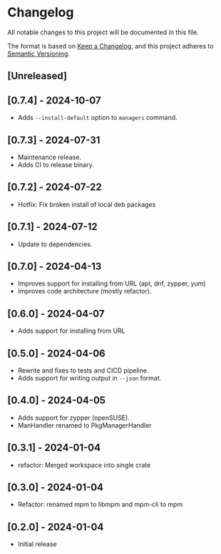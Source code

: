 
# Changelog

All notable changes to this project will be documented in this file.

The format is based on [Keep a Changelog](https://keepachangelog.com/en/1.0.0/),
and this project adheres to [Semantic Versioning](https://semver.org/spec/v2.0.0.html).

## [Unreleased]

## [0.7.4] - 2024-10-07

- Adds `--install-default` option to `managers` command. 

## [0.7.3] - 2024-07-31

- Maintenance release.
- Adds CI to release binary.

## [0.7.2] - 2024-07-22

- Hotfix: Fix broken install of local deb packages

## [0.7.1] - 2024-07-12

- Update to dependencies.

## [0.7.0] - 2024-04-13

- Improves support for installing from URL (apt, dnf, zypper, yum)
- Improves code architecture (mostly refactor).

## [0.6.0] - 2024-04-07

- Adds support for installing from URL

## [0.5.0] - 2024-04-06

- Rewrite and fixes to tests and CICD pipeline.
- Adds support for writing output in `--json` format. 

## [0.4.0] - 2024-04-05

- Adds support for zypper (openSUSE).
- ManHandler renamed to PkgManagerHandler 

## [0.3.1] - 2024-01-04

- refactor: Merged workspace into single crate

## [0.3.0] - 2024-01-04

- Refactor: renamed mpm to libmpm and mpm-cli to mpm

## [0.2.0] - 2024-01-04

- Initial release
